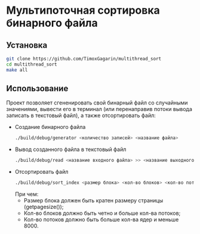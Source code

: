 # Мультипоточная сортировка бинарного файла

## Установка

```bash
git clone https://github.com/TimoxGagarin/multithread_sort
cd multithread_sort
make all
```

## Использование

Проект позволяет сгененировать свой бинарный файл со случайными значениями, вывести его в терминал (или перенаправив потоки вывода записать в текстовый файл), а также отсортировать файл:

- Создание бинарного файла
  ```bash
  ./build/debug/generator <количество записей> <название файла>
  ```
- Вывод созданного файла в текстовый файл
  ```bash
  ./build/debug/read <название входного файла> >> <название выходного файла>
  ```
- Отсортировать файл
  ```bash
  ./build/debug/sort_index <размер блока> <кол-во блоков> <кол-во потоков> <название файла>
  ```
  При чем:
  - Размер блока должен быть кратен размеру страницы (getpagesize());
  - Кол-во блоков должно быть четно и больше кол-ва потоков;
  - Кол-во потоков должно быть больше кол-ва ядер и меньше 8000.
